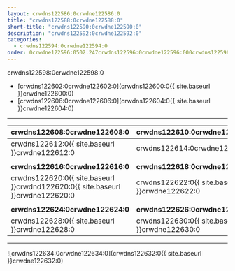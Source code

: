 ```yaml
---
layout: crwdns122586:0crwdne122586:0
title: "crwdns122588:0crwdne122588:0"
short-title: "crwdns122590:0crwdne122590:0"
description: "crwdns122592:0crwdne122592:0"
categories:
  - crwdns122594:0crwdne122594:0
order: 0crwdne122596:0502.247crwdns122596:0crwdne122596:000crwdns122596:0crwdne122596:06crwdns122596:0crwdne122596:0
---
```

crwdns122598:0crwdne122598:0

- [crwdns122602:0crwdne122602:0](crwdns122600:0{{ site.baseurl }}crwdne122600:0)
- [crwdns122606:0crwdne122606:0](crwdns122604:0{{ site.baseurl }}crwdne122604:0)

<hr />

| crwdns122608:0crwdne122608:0                                                   | crwdns122610:0crwdne122610:0                   |
| ------------------------------------------------------------------------------ | ---------------------------------------------- |
| crwdns122612:0{{ site.baseurl }}crwdne122612:0                                 | crwdns122614:0crwdne122614:0                   |
|                                                                                |                                                |
| **crwdns122616:0crwdne122616:0**                                               | **crwdns122618:0crwdne122618:0**               |
| crwdns122620:0{{ site.baseurl }}crwdnd122620:0{{ site.baseurl }}crwdne122620:0 | crwdns122622:0{{ site.baseurl }}crwdne122622:0 |
|                                                                                |                                                |
| **crwdns122624:0crwdne122624:0**                                               | **crwdns122626:0crwdne122626:0**               |
| crwdns122628:0{{ site.baseurl }}crwdne122628:0                                 | crwdns122630:0{{ site.baseurl }}crwdne122630:0 |

<hr />

![crwdns122634:0crwdne122634:0](crwdns122632:0{{ site.baseurl }}crwdne122632:0)